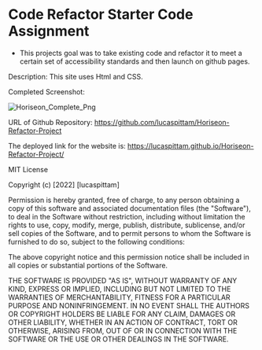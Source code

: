 # Code Refactor Starter Code Assignment 
- This projects goal was to take existing code and refactor it to meet a certain set of accessibility standards and then launch on github pages.

Description: This site uses Html and CSS.

Completed Screenshot:

![Horiseon_Complete_Png](https://user-images.githubusercontent.com/98059989/155214542-4359c2a4-e6b8-41fe-b099-9a2297058c18.png)

URL of Github Repository: https://github.com/lucaspittam/Horiseon-Refactor-Project

The deployed link for the website is: https://lucaspittam.github.io/Horiseon-Refactor-Project/


MIT License

Copyright (c) [2022] [lucaspittam]

Permission is hereby granted, free of charge, to any person obtaining a copy
of this software and associated documentation files (the "Software"), to deal
in the Software without restriction, including without limitation the rights
to use, copy, modify, merge, publish, distribute, sublicense, and/or sell
copies of the Software, and to permit persons to whom the Software is
furnished to do so, subject to the following conditions:

The above copyright notice and this permission notice shall be included in all
copies or substantial portions of the Software.

THE SOFTWARE IS PROVIDED "AS IS", WITHOUT WARRANTY OF ANY KIND, EXPRESS OR
IMPLIED, INCLUDING BUT NOT LIMITED TO THE WARRANTIES OF MERCHANTABILITY,
FITNESS FOR A PARTICULAR PURPOSE AND NONINFRINGEMENT. IN NO EVENT SHALL THE
AUTHORS OR COPYRIGHT HOLDERS BE LIABLE FOR ANY CLAIM, DAMAGES OR OTHER
LIABILITY, WHETHER IN AN ACTION OF CONTRACT, TORT OR OTHERWISE, ARISING FROM,
OUT OF OR IN CONNECTION WITH THE SOFTWARE OR THE USE OR OTHER DEALINGS IN THE
SOFTWARE.
